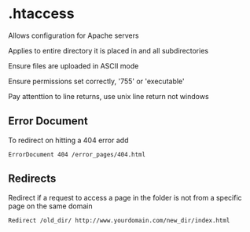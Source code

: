 # .htaccess

Allows configuration for Apache servers

Applies to entire directory it is placed in and all subdirectories

Ensure files are uploaded in ASCII mode

Ensure permissions set correctly, '755' or 'executable'

Pay attenttion to line returns, use unix line return not windows

## Error Document

To redirect on hitting a 404 error add

`
ErrorDocument 404 /error_pages/404.html
`

## Redirects

Redirect if a request to access a page in the folder is not from a specific page on the same domain

`
Redirect /old_dir/ http://www.yourdomain.com/new_dir/index.html
`